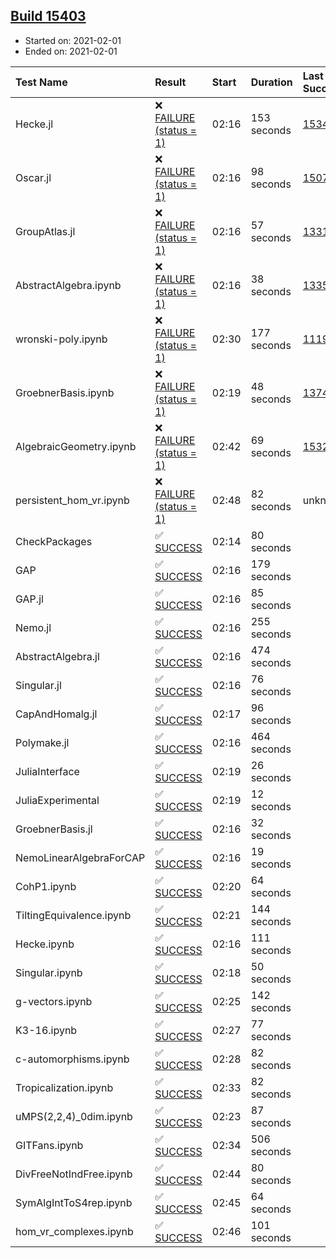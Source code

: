 ## [Build 15403](https://oscarci.mathematik.uni-kl.de/job/oscar/15403/)

* Started on: 2021-02-01
* Ended on: 2021-02-01

| Test Name    | Result | Start | Duration | Last Success | First Failure |
|:-------------|:-------|:------|:---------|:-------------|:--------------|
| Hecke.jl | ❌ [FAILURE (status = 1)](https://oscarci.mathematik.uni-kl.de/job/oscar/15403/artifact/logs/build-15403/Hecke.jl.log) | 02:16 | 153 seconds | [15344](https://oscarci.mathematik.uni-kl.de/job/oscar/15344/) | [15348](https://oscarci.mathematik.uni-kl.de/job/oscar/15348/) |
| Oscar.jl | ❌ [FAILURE (status = 1)](https://oscarci.mathematik.uni-kl.de/job/oscar/15403/artifact/logs/build-15403/Oscar.jl.log) | 02:16 | 98 seconds | [15079](https://oscarci.mathematik.uni-kl.de/job/oscar/15079/) | [15080](https://oscarci.mathematik.uni-kl.de/job/oscar/15080/) |
| GroupAtlas.jl | ❌ [FAILURE (status = 1)](https://oscarci.mathematik.uni-kl.de/job/oscar/15403/artifact/logs/build-15403/GroupAtlas.jl.log) | 02:16 | 57 seconds | [13311](https://oscarci.mathematik.uni-kl.de/job/oscar/13311/) | [13312](https://oscarci.mathematik.uni-kl.de/job/oscar/13312/) |
| AbstractAlgebra.ipynb | ❌ [FAILURE (status = 1)](https://oscarci.mathematik.uni-kl.de/job/oscar/15403/artifact/logs/build-15403/AbstractAlgebra.ipynb.log) | 02:16 | 38 seconds | [13355](https://oscarci.mathematik.uni-kl.de/job/oscar/13355/) | [13356](https://oscarci.mathematik.uni-kl.de/job/oscar/13356/) |
| wronski-poly.ipynb | ❌ [FAILURE (status = 1)](https://oscarci.mathematik.uni-kl.de/job/oscar/15403/artifact/logs/build-15403/wronski-poly.ipynb.log) | 02:30 | 177 seconds | [11192](https://oscarci.mathematik.uni-kl.de/job/oscar/11192/) | [11193](https://oscarci.mathematik.uni-kl.de/job/oscar/11193/) |
| GroebnerBasis.ipynb | ❌ [FAILURE (status = 1)](https://oscarci.mathematik.uni-kl.de/job/oscar/15403/artifact/logs/build-15403/GroebnerBasis.ipynb.log) | 02:19 | 48 seconds | [13748](https://oscarci.mathematik.uni-kl.de/job/oscar/13748/) | [13749](https://oscarci.mathematik.uni-kl.de/job/oscar/13749/) |
| AlgebraicGeometry.ipynb | ❌ [FAILURE (status = 1)](https://oscarci.mathematik.uni-kl.de/job/oscar/15403/artifact/logs/build-15403/AlgebraicGeometry.ipynb.log) | 02:42 | 69 seconds | [15322](https://oscarci.mathematik.uni-kl.de/job/oscar/15322/) | [15323](https://oscarci.mathematik.uni-kl.de/job/oscar/15323/) |
| persistent_hom_vr.ipynb | ❌ [FAILURE (status = 1)](https://oscarci.mathematik.uni-kl.de/job/oscar/15403/artifact/logs/build-15403/persistent_hom_vr.ipynb.log) | 02:48 | 82 seconds | unknown | unknown |
| CheckPackages | ✅ [SUCCESS](https://oscarci.mathematik.uni-kl.de/job/oscar/15403/artifact/logs/build-15403/CheckPackages.log) | 02:14 | 80 seconds |  |  |
| GAP | ✅ [SUCCESS](https://oscarci.mathematik.uni-kl.de/job/oscar/15403/artifact/logs/build-15403/GAP.log) | 02:16 | 179 seconds |  |  |
| GAP.jl | ✅ [SUCCESS](https://oscarci.mathematik.uni-kl.de/job/oscar/15403/artifact/logs/build-15403/GAP.jl.log) | 02:16 | 85 seconds |  |  |
| Nemo.jl | ✅ [SUCCESS](https://oscarci.mathematik.uni-kl.de/job/oscar/15403/artifact/logs/build-15403/Nemo.jl.log) | 02:16 | 255 seconds |  |  |
| AbstractAlgebra.jl | ✅ [SUCCESS](https://oscarci.mathematik.uni-kl.de/job/oscar/15403/artifact/logs/build-15403/AbstractAlgebra.jl.log) | 02:16 | 474 seconds |  |  |
| Singular.jl | ✅ [SUCCESS](https://oscarci.mathematik.uni-kl.de/job/oscar/15403/artifact/logs/build-15403/Singular.jl.log) | 02:16 | 76 seconds |  |  |
| CapAndHomalg.jl | ✅ [SUCCESS](https://oscarci.mathematik.uni-kl.de/job/oscar/15403/artifact/logs/build-15403/CapAndHomalg.jl.log) | 02:17 | 96 seconds |  |  |
| Polymake.jl | ✅ [SUCCESS](https://oscarci.mathematik.uni-kl.de/job/oscar/15403/artifact/logs/build-15403/Polymake.jl.log) | 02:16 | 464 seconds |  |  |
| JuliaInterface | ✅ [SUCCESS](https://oscarci.mathematik.uni-kl.de/job/oscar/15403/artifact/logs/build-15403/JuliaInterface.log) | 02:19 | 26 seconds |  |  |
| JuliaExperimental | ✅ [SUCCESS](https://oscarci.mathematik.uni-kl.de/job/oscar/15403/artifact/logs/build-15403/JuliaExperimental.log) | 02:19 | 12 seconds |  |  |
| GroebnerBasis.jl | ✅ [SUCCESS](https://oscarci.mathematik.uni-kl.de/job/oscar/15403/artifact/logs/build-15403/GroebnerBasis.jl.log) | 02:16 | 32 seconds |  |  |
| NemoLinearAlgebraForCAP | ✅ [SUCCESS](https://oscarci.mathematik.uni-kl.de/job/oscar/15403/artifact/logs/build-15403/NemoLinearAlgebraForCAP.log) | 02:16 | 19 seconds |  |  |
| CohP1.ipynb | ✅ [SUCCESS](https://oscarci.mathematik.uni-kl.de/job/oscar/15403/artifact/logs/build-15403/CohP1.ipynb.log) | 02:20 | 64 seconds |  |  |
| TiltingEquivalence.ipynb | ✅ [SUCCESS](https://oscarci.mathematik.uni-kl.de/job/oscar/15403/artifact/logs/build-15403/TiltingEquivalence.ipynb.log) | 02:21 | 144 seconds |  |  |
| Hecke.ipynb | ✅ [SUCCESS](https://oscarci.mathematik.uni-kl.de/job/oscar/15403/artifact/logs/build-15403/Hecke.ipynb.log) | 02:16 | 111 seconds |  |  |
| Singular.ipynb | ✅ [SUCCESS](https://oscarci.mathematik.uni-kl.de/job/oscar/15403/artifact/logs/build-15403/Singular.ipynb.log) | 02:18 | 50 seconds |  |  |
| g-vectors.ipynb | ✅ [SUCCESS](https://oscarci.mathematik.uni-kl.de/job/oscar/15403/artifact/logs/build-15403/g-vectors.ipynb.log) | 02:25 | 142 seconds |  |  |
| K3-16.ipynb | ✅ [SUCCESS](https://oscarci.mathematik.uni-kl.de/job/oscar/15403/artifact/logs/build-15403/K3-16.ipynb.log) | 02:27 | 77 seconds |  |  |
| c-automorphisms.ipynb | ✅ [SUCCESS](https://oscarci.mathematik.uni-kl.de/job/oscar/15403/artifact/logs/build-15403/c-automorphisms.ipynb.log) | 02:28 | 82 seconds |  |  |
| Tropicalization.ipynb | ✅ [SUCCESS](https://oscarci.mathematik.uni-kl.de/job/oscar/15403/artifact/logs/build-15403/Tropicalization.ipynb.log) | 02:33 | 82 seconds |  |  |
| uMPS(2,2,4)_0dim.ipynb | ✅ [SUCCESS](https://oscarci.mathematik.uni-kl.de/job/oscar/15403/artifact/logs/build-15403/uMPS-2-2-4-_0dim.ipynb.log) | 02:23 | 87 seconds |  |  |
| GITFans.ipynb | ✅ [SUCCESS](https://oscarci.mathematik.uni-kl.de/job/oscar/15403/artifact/logs/build-15403/GITFans.ipynb.log) | 02:34 | 506 seconds |  |  |
| DivFreeNotIndFree.ipynb | ✅ [SUCCESS](https://oscarci.mathematik.uni-kl.de/job/oscar/15403/artifact/logs/build-15403/DivFreeNotIndFree.ipynb.log) | 02:44 | 80 seconds |  |  |
| SymAlgIntToS4rep.ipynb | ✅ [SUCCESS](https://oscarci.mathematik.uni-kl.de/job/oscar/15403/artifact/logs/build-15403/SymAlgIntToS4rep.ipynb.log) | 02:45 | 64 seconds |  |  |
| hom_vr_complexes.ipynb | ✅ [SUCCESS](https://oscarci.mathematik.uni-kl.de/job/oscar/15403/artifact/logs/build-15403/hom_vr_complexes.ipynb.log) | 02:46 | 101 seconds |  |  |
